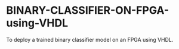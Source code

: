 # BINARY-CLASSIFIER-ON-FPGA-using-VHDL

To deploy a trained binary classifier model on an FPGA using VHDL.
